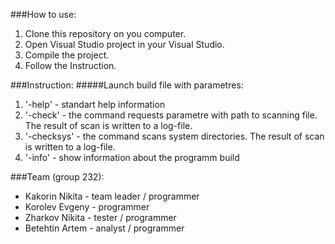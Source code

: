 ###How to use:
1. Clone this repository on you computer.
2. Open Visual Studio project in your Visual Studio.
3. Compile the project.
4. Follow the Instruction.

###Instruction:
#####Launch build file with parametres:
  1. '-help' - standart help information
  2. '-check' - the command requests parametre with path to scanning file. The result of scan is written to a log-file.
  3. '-checksys' - the command scans system directories. The result of scan is written to a log-file.
  4. '-info' - show information about the programm build

###Team (group 232):
* Kakorin Nikita - team leader / programmer
* Korolev Evgeny - programmer
* Zharkov Nikita - tester / programmer
* Betehtin Artem - analyst / programmer
